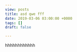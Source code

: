 ```yaml
---
view: posts
title: asd qwe fff
date: 2019-03-06 03:00:00 +0000
tags: []
draft: false

---
```

hhhhhhhhhhhh